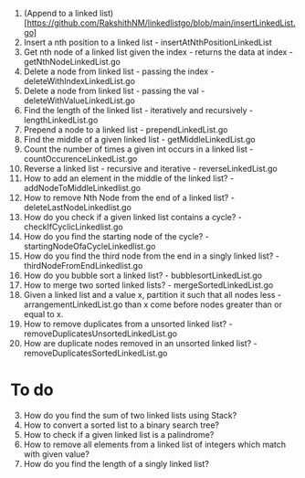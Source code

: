 1. (Append to a linked list)[https://github.com/RakshithNM/linkedlistgo/blob/main/insertLinkedList.go]
2. Insert a nth position to a linked list                                     - insertAtNthPositionLinkedList
3. Get nth node of a linked list given the index - returns the data at index  - getNthNodeLinkedList.go
4. Delete a node from linked list - passing the index                         - deleteWithIndexLinkedList.go
5. Delete a node from linked list - passing the val                           - deleteWithValueLinkedList.go
6. Find the length of the linked list - iteratively and recursively           - lengthLinkedList.go
7. Prepend a node to a linked list                                            - prependLinkedList.go
8. Find the middle of a given linked list                                     - getMiddleLinkedList.go
9. Count the number of times a given int occurs in a linked list              - countOccurenceLinkedList.go
10. Reverse a linked list - recursive and iterative                           - reverseLinkedList.go
11. How to add an element in the middle of the linked list?                   - addNodeToMiddleLinkedlist.go
12. How to remove Nth Node from the end of a linked list?                     - deleteLastNodeLinkedlist.go
13. How do you check if a given linked list contains a cycle?                 - checkIfCyclicLinkedlist.go
14. How do you find the starting node of the cycle?                           - startingNodeOfaCycleLinkedlist.go
15. How do you find the third node from the end in a singly linked list?      - thirdNodeFromEndLinkedlist.go
16. How do you bubble sort a linked list?                                     - bubblesortLinkedList.go
17. How to merge two sorted linked lists?                                     - mergeSortedLinkedList.go
18. Given a linked list and a value x, partition it such that all nodes less  - arrangementLinkedList.go
    than x come before nodes greater than or equal to x.
19. How to remove duplicates from a unsorted linked list?                     - removeDuplicatesUnsortedLinkedList.go
20. How are duplicate nodes removed in an unsorted linked list?               - removeDuplicatesSortedLinkedList.go

# To do
3. How do you find the sum of two linked lists using Stack?
7. How to convert a sorted list to a binary search tree?
11. How to check if a given linked list is a palindrome?
12. How to remove all elements from a linked list of integers which match with given value?
14. How do you find the length of a singly linked list?
